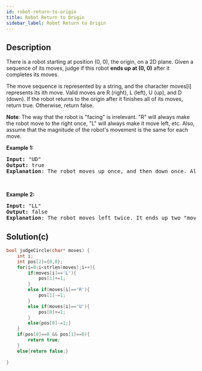```yaml
---
id: robot-return-to-origin
title: Robot Return to Origin
sidebar_label: Robot Return to Origin
---
```

## Description
<div class="description">
<p>There is a robot starting at position (0, 0), the origin, on a 2D plane. Given a sequence of its moves, judge if this robot <strong>ends up at (0, 0)</strong> after it completes its moves.</p>

<p>The move sequence is represented by a string, and the character moves[i] represents its ith move. Valid moves are R (right), L (left), U (up), and D (down). If the robot returns to the origin after it finishes all of its moves, return true. Otherwise, return false.</p>

<p><strong>Note</strong>: The way that the robot is &quot;facing&quot; is irrelevant. &quot;R&quot; will always make the robot move to the right once, &quot;L&quot; will always make it move left, etc. Also, assume that the magnitude of the robot&#39;s movement is the same for each move.</p>

<p><b>Example 1:</b></p>

<pre>
<b>Input:</b> &quot;UD&quot;
<b>Output:</b> true 
<strong>Explanation</strong>: The robot moves up once, and then down once. All moves have the same magnitude, so it ended up at the origin where it started. Therefore, we return true.
</pre>

<p>&nbsp;</p>

<p><b>Example 2:</b></p>

<pre>
<b>Input:</b> &quot;LL&quot;
<b>Output:</b> false
<strong>Explanation</strong>: The robot moves left twice. It ends up two &quot;moves&quot; to the left of the origin. We return false because it is not at the origin at the end of its moves.
</pre>

</div>

## Solution(c)
```c
bool judgeCircle(char* moves) {
    int i;
    int pos[2]={0,0};
    for(i=0;i<strlen(moves);i++){
        if(moves[i]=='L'){
            pos[1]+=1;
        }
        else if(moves[i]=='R'){
            pos[1]-=1;
        }
        else if(moves[i]=='U'){
            pos[0]+=1;
        }
        else{pos[0]-=1;}
    }
    if(pos[0]==0 && pos[1]==0){
        return true;
    }
    else{return false;}
    
}
```